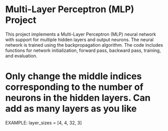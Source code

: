 # Multi-Layer Perceptron (MLP) Project
This project implements a Multi-Layer Perceptron (MLP) neural network with support for multiple hidden layers and output neurons. The neural network is trained using the backpropagation algorithm. The code includes functions for network initialization, forward pass, backward pass, training, and evaluation.

# Only change the middle indices corresponding to the number of neurons in the hidden layers. Can add as many layers as you like
EXAMPLE: layer_sizes = [4, 4, 32, 3]
